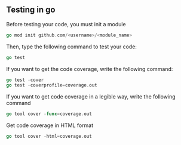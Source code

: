 
## Testing in go

Before testing your code, you must init a module

```go
go mod init github.com/<username>/<module_name>
```

Then, type the following command to test your code:
```go
go test 
```

If you want to get the code coverage, write the following command:
```go
go test -cover
go test -coverprofile=coverage.out
```

If you want to get code coverage in a legible way, write the following command
```go
go tool cover -func=coverage.out
```

Get code coverage in HTML format
```go
go tool cover -html=coverage.out
```

